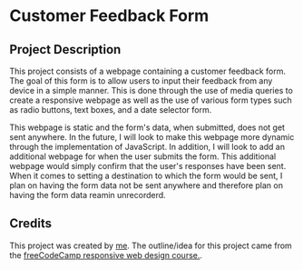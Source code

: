 # Customer Feedback Form

## Project Description

This project consists of a webpage containing a customer feedback form. The goal of this form is to allow users to input their feedback from any device in a simple manner. This is done through the use of media queries to create a responsive webpage as well as the use of various form types such as radio buttons, text boxes, and a date selector form.

This webpage is static and the form's data, when submitted, does not get sent anywhere. In the future, I will look to make this webpage more dynamic through the implementation of JavaScript. In addition, I will look to add an additional webpage for when the user submits the form. This additional webpage would simply confirm that the user's responses have been sent. When it comes to setting a destination to which the form would be sent, I plan on having the form data not be sent anywhere and therefore plan on having the form data reamin unrecorderd.

## Credits

This project was created by [me](www.github.com/JamesSo1). The outline/idea for this project came from the [freeCodeCamp responsive web design course.](https://www.freecodecamp.org/learn/2022/responsive-web-design/).
